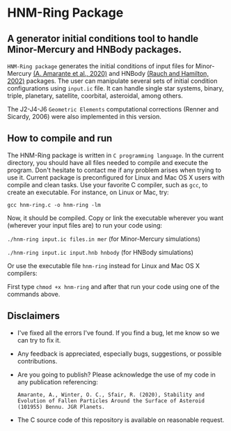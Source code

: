 HNM-Ring Package
===============================
A generator initial conditions tool to handle Minor-Mercury and HNBody packages.
---------------------------------

``HNM-Ring package`` generates the initial conditions of input files for Minor-Mercury [(A. Amarante et al., 2020)](https://github.com/a-amarante/minor-mercury) and HNBody [(Rauch and Hamilton, 2002)](http://janus.astro.umd.edu/HNBody) packages. The user can manipulate several sets of initial condition configurations using ``input.ic`` file. It can handle single star systems, binary, triple, planetary, satellite, coorbital, asteroidal, among others.

The J2-J4-J6 ``Geometric Elements`` computational corrections (Renner and Sicardy, 2006) were also implemented in this version.

How to compile and run
----------------------

The HNM-Ring package is written in ``C programming language``. In the current directory, you should have all files needed to compile and execute the program. Don't hesitate to contact me if any problem arises when trying to use it.
Current package is preconfigured for Linux and Mac OS X users with compile and clean tasks. Use your favorite C compiler, such as ``gcc``, to create an executable. For instance, on Linux or Mac, try:

   ``gcc hnm-ring.c -o hnm-ring -lm``

Now, it should be compiled.  Copy or link the executable wherever you want (wherever your input files are) to run your code using:

   ``./hnm-ring input.ic files.in mer`` (for Minor-Mercury simulations)

   ``./hnm-ring input.ic input.hnb hnbody`` (for HNBody simulations)

Or use the executable file ``hnm-ring`` instead for Linux and Mac OS X compilers:

   First type ``chmod +x hnm-ring`` and after that run your code using one of the commands above.

Disclaimers
------------

* I've fixed all the errors I've found.  If you find a bug, let me know so we can try to fix it.
* Any feedback is appreciated, especially bugs, suggestions, or possible contributions.
* Are you going to publish? Please acknowledge the use of my code in any publication referencing:

   ``Amarante, A., Winter, O. C., Sfair, R. (2020), Stability and Evolution of Fallen Particles Around the Surface of Asteroid (101955) Bennu. JGR Planets.``

* The C source code of this repository is available on reasonable request.

